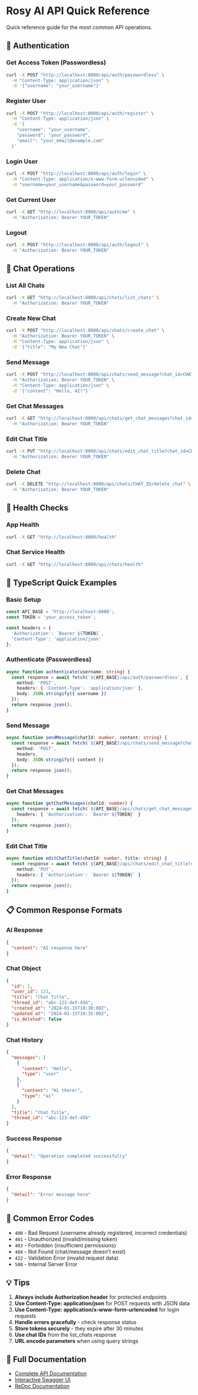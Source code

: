 # Rosy AI API Quick Reference

Quick reference guide for the most common API operations.

## 🔐 Authentication

### Get Access Token (Passwordless)
```bash
curl -X POST "http://localhost:8000/api/auth/passwordless" \
  -H "Content-Type: application/json" \
  -d '{"username": "your_username"}'
```

### Register User
```bash
curl -X POST "http://localhost:8000/api/auth/register" \
  -H "Content-Type: application/json" \
  -d '{
    "username": "your_username",
    "password": "your_password",
    "email": "your_email@example.com"
  }'
```

### Login User
```bash
curl -X POST "http://localhost:8000/api/auth/login" \
  -H "Content-Type: application/x-www-form-urlencoded" \
  -d "username=your_username&password=your_password"
```

### Get Current User
```bash
curl -X GET "http://localhost:8000/api/auth/me" \
  -H "Authorization: Bearer YOUR_TOKEN"
```

### Logout
```bash
curl -X POST "http://localhost:8000/api/auth/logout" \
  -H "Authorization: Bearer YOUR_TOKEN"
```

## 💬 Chat Operations

### List All Chats
```bash
curl -X GET "http://localhost:8000/api/chats/list_chats" \
  -H "Authorization: Bearer YOUR_TOKEN"
```

### Create New Chat
```bash
curl -X POST "http://localhost:8000/api/chats/create_chat" \
  -H "Authorization: Bearer YOUR_TOKEN" \
  -H "Content-Type: application/json" \
  -d '{"title": "My New Chat"}'
```

### Send Message
```bash
curl -X POST "http://localhost:8000/api/chats/send_message?chat_id=CHAT_ID" \
  -H "Authorization: Bearer YOUR_TOKEN" \
  -H "Content-Type: application/json" \
  -d '{"content": "Hello, AI!"}'
```

### Get Chat Messages
```bash
curl -X GET "http://localhost:8000/api/chats/get_chat_messages?chat_id=CHAT_ID" \
  -H "Authorization: Bearer YOUR_TOKEN"
```

### Edit Chat Title
```bash
curl -X PUT "http://localhost:8000/api/chats/edit_chat_title?chat_id=CHAT_ID&title=Updated%20Title" \
  -H "Authorization: Bearer YOUR_TOKEN"
```

### Delete Chat
```bash
curl -X DELETE "http://localhost:8000/api/chats/CHAT_ID/delete_chat" \
  -H "Authorization: Bearer YOUR_TOKEN"
```

## 🏥 Health Checks

### App Health
```bash
curl -X GET "http://localhost:8000/health"
```

### Chat Service Health
```bash
curl -X GET "http://localhost:8000/api/chats/health"
```

## 🔧 TypeScript Quick Examples

### Basic Setup
```typescript
const API_BASE = 'http://localhost:8000';
const TOKEN = 'your_access_token';

const headers = {
  'Authorization': `Bearer ${TOKEN}`,
  'Content-Type': 'application/json'
};
```

### Authenticate (Passwordless)
```typescript
async function authenticate(username: string) {
  const response = await fetch(`${API_BASE}/api/auth/passwordless`, {
    method: 'POST',
    headers: { 'Content-Type': 'application/json' },
    body: JSON.stringify({ username })
  });
  return response.json();
}
```

### Send Message
```typescript
async function sendMessage(chatId: number, content: string) {
  const response = await fetch(`${API_BASE}/api/chats/send_message?chat_id=${chatId}`, {
    method: 'POST',
    headers,
    body: JSON.stringify({ content })
  });
  return response.json();
}
```

### Get Chat Messages
```typescript
async function getChatMessages(chatId: number) {
  const response = await fetch(`${API_BASE}/api/chats/get_chat_messages?chat_id=${chatId}`, {
    headers: { 'Authorization': `Bearer ${TOKEN}` }
  });
  return response.json();
}
```

### Edit Chat Title
```typescript
async function editChatTitle(chatId: number, title: string) {
  const response = await fetch(`${API_BASE}/api/chats/edit_chat_title?chat_id=${chatId}&title=${encodeURIComponent(title)}`, {
    method: 'PUT',
    headers: { 'Authorization': `Bearer ${TOKEN}` }
  });
  return response.json();
}
```

## 📋 Common Response Formats

### AI Response
```json
{
  "content": "AI response here"
}
```

### Chat Object
```json
{
  "id": 1,
  "user_id": 123,
  "title": "Chat Title",
  "thread_id": "abc-123-def-456",
  "created_at": "2024-01-15T10:30:00Z",
  "updated_at": "2024-01-15T10:35:00Z",
  "is_deleted": false
}
```

### Chat History
```json
{
  "messages": [
    {
      "content": "Hello",
      "type": "user"
    },
    {
      "content": "Hi there!",
      "type": "ai"
    }
  ],
  "title": "Chat Title",
  "thread_id": "abc-123-def-456"
}
```

### Success Response
```json
{
  "detail": "Operation completed successfully"
}
```

### Error Response
```json
{
  "detail": "Error message here"
}
```

## 🚨 Common Error Codes

- `400` - Bad Request (username already registered, incorrect credentials)
- `401` - Unauthorized (invalid/missing token)
- `403` - Forbidden (insufficient permissions)
- `404` - Not Found (chat/message doesn't exist)
- `422` - Validation Error (invalid request data)
- `500` - Internal Server Error

## 💡 Tips

1. **Always include Authorization header** for protected endpoints
2. **Use Content-Type: application/json** for POST requests with JSON data
3. **Use Content-Type: application/x-www-form-urlencoded** for login requests
4. **Handle errors gracefully** - check response status
5. **Store tokens securely** - they expire after 30 minutes
6. **Use chat IDs** from the list_chats response
7. **URL encode parameters** when using query strings

## 🔗 Full Documentation

- [Complete API Documentation](API_DOCUMENTATION.md)
- [Interactive Swagger UI](http://localhost:8000/docs)
- [ReDoc Documentation](http://localhost:8000/redoc) 